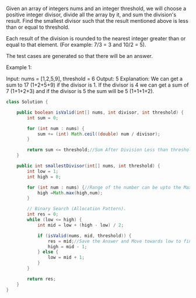 Given an array of integers nums and an integer threshold, we will choose a positive integer divisor, divide all the array by it, and sum the division's result. Find the smallest divisor such that the result mentioned above is less than or equal to threshold.

Each result of the division is rounded to the nearest integer greater than or equal to that element. (For example: 7/3 = 3 and 10/2 = 5).

The test cases are generated so that there will be an answer.

 

Example 1:

Input: nums = [1,2,5,9], threshold = 6
Output: 5
Explanation: We can get a sum to 17 (1+2+5+9) if the divisor is 1. 
If the divisor is 4 we can get a sum of 7 (1+1+2+3) and if the divisor is 5 the sum will be 5 (1+1+1+2). 
```java
class Solution {

    public boolean isValid(int[] nums, int divisor, int threshold) {
        int sum = 0;

        for (int num : nums) {
            sum += (int) Math.ceil((double) num / divisor);
        }

        return sum <= threshold;//Sum After Division Less than threshold
    }

    public int smallestDivisor(int[] nums, int threshold) {
        int low = 1;
        int high = 0;

        for (int num : nums) {//Range of the number can be upto the Maximum number present.
            high =Math.max(high,num);
        }

        // Binary Search (Allocation Pattern).
        int res = 0;
        while (low <= high) {
            int mid = low + (high - low) / 2;

            if (isValid(nums, mid, threshold)) {
                res = mid;//Save the Answer and Move towards low to find the minimum value.
                high = mid - 1;
            } else {
                low = mid + 1;
            }
        }

        return res;
    }
}

```
